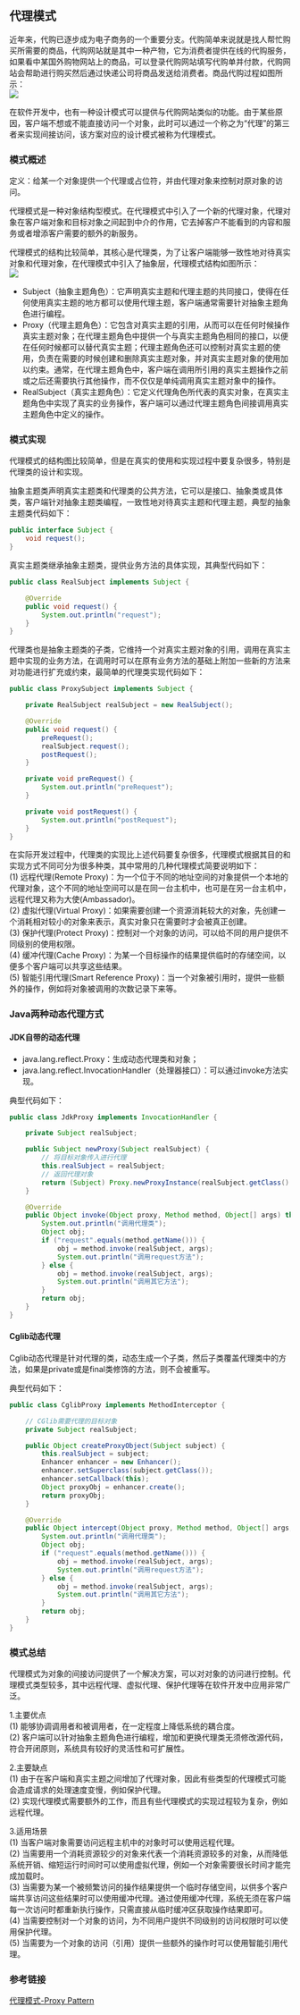 ## 代理模式

近年来，代购已逐步成为电子商务的一个重要分支。代购简单来说就是找人帮忙购买所需要的商品，代购网站就是其中一种产物，它为消费者提供在线的代购服务，如果看中某国外购物网站上的商品，可以登录代购网站填写代购单并付款，代购网站会帮助进行购买然后通过快递公司将商品发送给消费者。商品代购过程如图所示：<br/>
![](image/商品代购过程图.png)

在软件开发中，也有一种设计模式可以提供与代购网站类似的功能。由于某些原因，客户端不想或不能直接访问一个对象，此时可以通过一个称之为“代理”的第三者来实现间接访问，该方案对应的设计模式被称为代理模式。

### 模式概述

定义：给某一个对象提供一个代理或占位符，并由代理对象来控制对原对象的访问。

代理模式是一种对象结构型模式。在代理模式中引入了一个新的代理对象，代理对象在客户端对象和目标对象之间起到中介的作用，它去掉客户不能看到的内容和服务或者增添客户需要的额外的新服务。

代理模式的结构比较简单，其核心是代理类，为了让客户端能够一致性地对待真实对象和代理对象，在代理模式中引入了抽象层，代理模式结构如图所示：<br/>
![](image/代理模式结构图.png)

* Subject（抽象主题角色）：它声明真实主题和代理主题的共同接口，使得在任何使用真实主题的地方都可以使用代理主题，客户端通常需要针对抽象主题角色进行编程。
* Proxy（代理主题角色）：它包含对真实主题的引用，从而可以在任何时候操作真实主题对象；在代理主题角色中提供一个与真实主题角色相同的接口，以便在任何时候都可以替代真实主题；代理主题角色还可以控制对真实主题的使用，负责在需要的时候创建和删除真实主题对象，并对真实主题对象的使用加以约束。通常，在代理主题角色中，客户端在调用所引用的真实主题操作之前或之后还需要执行其他操作，而不仅仅是单纯调用真实主题对象中的操作。
* RealSubject（真实主题角色）：它定义代理角色所代表的真实对象，在真实主题角色中实现了真实的业务操作，客户端可以通过代理主题角色间接调用真实主题角色中定义的操作。

### 模式实现

代理模式的结构图比较简单，但是在真实的使用和实现过程中要复杂很多，特别是代理类的设计和实现。

抽象主题类声明真实主题类和代理类的公共方法，它可以是接口、抽象类或具体类，客户端针对抽象主题类编程，一致性地对待真实主题和代理主题，典型的抽象主题类代码如下：
```java
public interface Subject {
    void request();
}

```

真实主题类继承抽象主题类，提供业务方法的具体实现，其典型代码如下：

```java
public class RealSubject implements Subject {

    @Override
    public void request() {
        System.out.println("request");
    }
}
```

代理类也是抽象主题类的子类，它维持一个对真实主题对象的引用，调用在真实主题中实现的业务方法，在调用时可以在原有业务方法的基础上附加一些新的方法来对功能进行扩充或约束，最简单的代理类实现代码如下：
```java
public class ProxySubject implements Subject {

    private RealSubject realSubject = new RealSubject();

    @Override
    public void request() {
        preRequest();
        realSubject.request();
        postRequest();
    }

    private void preRequest() {
        System.out.println("preRequest");
    }

    private void postRequest() {
        System.out.println("postRequest");
    }
}
```

在实际开发过程中，代理类的实现比上述代码要复杂很多，代理模式根据其目的和实现方式不同可分为很多种类，其中常用的几种代理模式简要说明如下：<br/>
(1) 远程代理(Remote Proxy)：为一个位于不同的地址空间的对象提供一个本地的代理对象，这个不同的地址空间可以是在同一台主机中，也可是在另一台主机中，远程代理又称为大使(Ambassador)。<br/>
(2) 虚拟代理(Virtual Proxy)：如果需要创建一个资源消耗较大的对象，先创建一个消耗相对较小的对象来表示，真实对象只在需要时才会被真正创建。<br/>
(3) 保护代理(Protect Proxy)：控制对一个对象的访问，可以给不同的用户提供不同级别的使用权限。<br/>
(4) 缓冲代理(Cache Proxy)：为某一个目标操作的结果提供临时的存储空间，以便多个客户端可以共享这些结果。<br/>
(5) 智能引用代理(Smart Reference Proxy)：当一个对象被引用时，提供一些额外的操作，例如将对象被调用的次数记录下来等。

### Java两种动态代理方式

#### JDK自带的动态代理
* java.lang.reflect.Proxy：生成动态代理类和对象；
* java.lang.reflect.InvocationHandler（处理器接口）：可以通过invoke方法实现。

典型代码如下：
```java
public class JdkProxy implements InvocationHandler {

    private Subject realSubject;

    public Subject newProxy(Subject realSubject) {
        // 将目标对象传入进行代理
        this.realSubject = realSubject;
        // 返回代理对象
        return (Subject) Proxy.newProxyInstance(realSubject.getClass().getClassLoader(), realSubject.getClass().getInterfaces(), this);
    }

    @Override
    public Object invoke(Object proxy, Method method, Object[] args) throws Throwable {
        System.out.println("调用代理类");
        Object obj;
        if ("request".equals(method.getName())) {
            obj = method.invoke(realSubject, args);
            System.out.println("调用request方法");
        } else {
            obj = method.invoke(realSubject, args);
            System.out.println("调用其它方法");
        }
        return obj;
    }
}
```

#### Cglib动态代理

Cglib动态代理是针对代理的类，动态生成一个子类，然后子类覆盖代理类中的方法，如果是private或是final类修饰的方法，则不会被重写。

典型代码如下：
```java
public class CglibProxy implements MethodInterceptor {

    // CGlib需要代理的目标对象
    private Subject realSubject;

    public Object createProxyObject(Subject subject) {
        this.realSubject = subject;
        Enhancer enhancer = new Enhancer();
        enhancer.setSuperclass(subject.getClass());
        enhancer.setCallback(this);
        Object proxyObj = enhancer.create();
        return proxyObj;
    }

    @Override
    public Object intercept(Object proxy, Method method, Object[] args, MethodProxy methodProxy) throws Throwable {
        System.out.println("调用代理类");
        Object obj;
        if ("request".equals(method.getName())) {
            obj = method.invoke(realSubject, args);
            System.out.println("调用request方法");
        } else {
            obj = method.invoke(realSubject, args);
            System.out.println("调用其它方法");
        }
        return obj;
    }
}
```

### 模式总结

代理模式为对象的间接访问提供了一个解决方案，可以对对象的访问进行控制。代理模式类型较多，其中远程代理、虚拟代理、保护代理等在软件开发中应用非常广泛。

1.主要优点<br/>
(1) 能够协调调用者和被调用者，在一定程度上降低系统的耦合度。<br/>
(2) 客户端可以针对抽象主题角色进行编程，增加和更换代理类无须修改源代码，符合开闭原则，系统具有较好的灵活性和可扩展性。

2.主要缺点<br/>
(1) 由于在客户端和真实主题之间增加了代理对象，因此有些类型的代理模式可能会造成请求的处理速度变慢，例如保护代理。<br/>
(2) 实现代理模式需要额外的工作，而且有些代理模式的实现过程较为复杂，例如远程代理。

3.适用场景<br/>
(1) 当客户端对象需要访问远程主机中的对象时可以使用远程代理。<br/>
(2) 当需要用一个消耗资源较少的对象来代表一个消耗资源较多的对象，从而降低系统开销、缩短运行时间时可以使用虚拟代理，例如一个对象需要很长时间才能完成加载时。<br/>
(3) 当需要为某一个被频繁访问的操作结果提供一个临时存储空间，以供多个客户端共享访问这些结果时可以使用缓冲代理。通过使用缓冲代理，系统无须在客户端每一次访问时都重新执行操作，只需直接从临时缓冲区获取操作结果即可。<br/>
(4) 当需要控制对一个对象的访问，为不同用户提供不同级别的访问权限时可以使用保护代理。<br/>
(5) 当需要为一个对象的访问（引用）提供一些额外的操作时可以使用智能引用代理。

### 参考链接
[代理模式-Proxy Pattern](https://gof.quanke.name/%E4%BB%A3%E7%90%86%E6%A8%A1%E5%BC%8F-Proxy%20Pattern.html)




